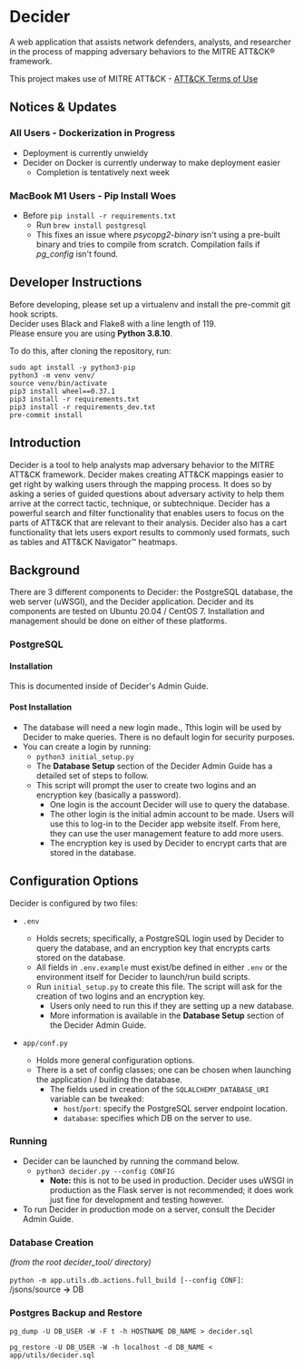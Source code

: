 # Decider

A web application that assists network defenders, analysts, and researcher in the process of mapping adversary behaviors to the MITRE ATT&CK® framework.

This project makes use of MITRE ATT&CK - [ATT&CK Terms of Use](https://attack.mitre.org/resources/terms-of-use/)

## Notices & Updates

### All Users - Dockerization in Progress
- Deployment is currently unwieldy
- Decider on Docker is currently underway to make deployment easier
  - Completion is tentatively next week

### MacBook M1 Users - Pip Install Woes
- Before `pip install -r requirements.txt`
  - Run `brew install postgresql`
  - This fixes an issue where *psycopg2-binary* isn't using a pre-built binary and tries to compile from scratch. Compilation fails if *pg_config* isn't found.

## Developer Instructions

Before developing, please set up a virtualenv and install the pre-commit git hook scripts.  
Decider uses Black and Flake8 with a line length of 119.  
Please ensure you are using **Python 3.8.10**.

To do this, after cloning the repository, run:

```
sudo apt install -y python3-pip
python3 -m venv venv/
source venv/bin/activate
pip3 install wheel==0.37.1
pip3 install -r requirements.txt
pip3 install -r requirements_dev.txt
pre-commit install
```

## Introduction

Decider is a tool to help analysts map adversary behavior to the MITRE ATT&CK framework. Decider makes creating ATT&CK mappings easier to get right by walking users through the mapping process. It does so by asking a series of guided questions about adversary activity to help them arrive at the correct tactic, technique, or subtechnique. Decider has a powerful search and filter functionality that enables users to focus on the parts of ATT&CK that are relevant to their analysis. Decider also has a cart functionality that lets users export results to commonly used formats, such as tables and ATT&CK Navigator™ heatmaps.

## Background

There are 3 different components to Decider: the PostgreSQL database, the web server (uWSGI), and the Decider application. Decider and its components are tested on Ubuntu 20.04 / CentOS 7. Installation and management should be done on either of these platforms.

### PostgreSQL

#### Installation

This is documented inside of Decider's Admin Guide.

#### Post Installation

-   The database will need a new login made., Tthis login will be used by Decider to make queries. There is no default login for security purposes.
-   You can create a login by running:
    -   `python3 initial_setup.py`
    -   The **Database Setup** section of the Decider Admin Guide has a detailed set of steps to follow.
    -   This script will prompt the user to create two logins and an encryption key (basically a password).
        -   One login is the account Decider will use to query the database.
        -   The other login is the initial admin account to be made. Users will use this to log-in to the Decider app website itself. From here, they can use the user management feature to add more users.
        -   The encryption key is used by Decider to encrypt carts that are stored in the database.

## Configuration Options

Decider is configured by two files:

-   `.env`

    -   Holds secrets; specifically, a PostgreSQL login used by Decider to query the database, and an encryption key that encrypts carts stored on the database.
    -   All fields in `.env.example` must exist/be defined in either `.env` or the environment itself for Decider to launch/run build scripts.
    -   Run `initial_setup.py` to create this file. The script will ask for the creation of two logins and an encryption key.
        -   Users only need to run this if they are setting up a new database.
        -   More information is available in the **Database Setup** section of the Decider Admin Guide.

-   `app/conf.py`
    -   Holds more general configuration options.
    -   There is a set of config classes; one can be chosen when launching the application / building the database.
        -   The fields used in creation of the `SQLALCHEMY_DATABASE_URI` variable can be tweaked:
            -   `host`/`port`: specify the PostgreSQL server endpoint location.
            -   `database`: specifies which DB on the server to use.

### Running

-   Decider can be launched by running the command below.
    -   `python3 decider.py --config CONFIG`
        -   **Note:** this is not to be used in production. Decider uses uWSGI in production as the Flask server is not recommended; it does work just fine for development and testing however.
-   To run Decider in production mode on a server, consult the Decider Admin Guide.

### Database Creation

_(from the root decider_tool/ directory)_

`python -m app.utils.db.actions.full_build [--config CONF]`: /jsons/source **&#8594;** DB

### Postgres Backup and Restore

`pg_dump -U DB_USER -W -F t -h HOSTNAME DB_NAME > decider.sql`

`pg_restore -U DB_USER -W -h localhost -d DB_NAME < app/utils/decider.sql`
